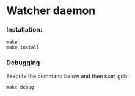 # Watcher daemon

### Installation:
```
make
make install
```

### Debugging
Execute the command below and then start gdb:
```
make debug
```
